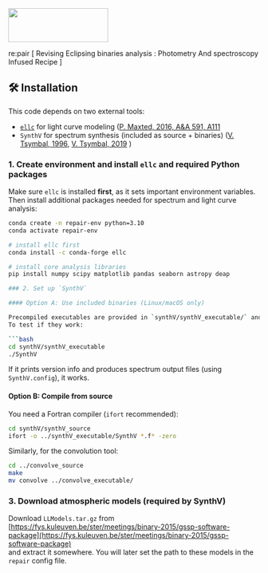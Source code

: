 

<img src="https://github.com/PraiseTheCode/repair/assets/32466853/f319ba55-fd3e-4970-a00b-2e97c19fbf28" width="200" height="68">

re:pair [ Revising Eclipsing binaries analysis : Photometry And spectroscopy Infused Recipe ]


## 🛠 Installation

This code depends on two external tools:  
- [`ellc`](https://github.com/pmaxted/ellc) for light curve modeling ([P. Maxted, 2016, A&A 591, A111](https://www.aanda.org/articles/aa/pdf/2016/07/aa28579-16.pdf)
- `SynthV` for spectrum synthesis (included as source + binaries) ([V. Tsymbal, 1996](https://articles.adsabs.harvard.edu/pdf/1996ASPC..108..198T), [V. Tsymbal, 2019](https://articles.adsabs.harvard.edu/pdf/2019ASPC..518..247T) )

### 1. Create environment and install `ellc` and required Python packages

Make sure `ellc` is installed **first**, as it sets important environment variables.  
Then install additional packages needed for spectrum and light curve analysis:

```bash
conda create -n repair-env python=3.10
conda activate repair-env

# install ellc first
conda install -c conda-forge ellc

# install core analysis libraries
pip install numpy scipy matplotlib pandas seaborn astropy deap

### 2. Set up `SynthV`

#### Option A: Use included binaries (Linux/macOS only)

Precompiled executables are provided in `synthV/synthV_executable/` and `synthV/convolve_executable/`.  
To test if they work:

```bash
cd synthV/synthV_executable
./SynthV
```

If it prints version info and produces spectrum output files (using `SynthV.config`), it works.

#### Option B: Compile from source

You need a Fortran compiler (`ifort` recommended):

```bash
cd synthV/synthV_source
ifort -o ../synthV_executable/SynthV *.f* -zero
```

Similarly, for the convolution tool:

```bash
cd ../convolve_source
make
mv convolve ../convolve_executable/
```

### 3. Download atmospheric models (required by SynthV)

Download `LLModels.tar.gz` from  
[https://fys.kuleuven.be/ster/meetings/binary-2015/gssp-software-package](https://fys.kuleuven.be/ster/meetings/binary-2015/gssp-software-package)  
and extract it somewhere. You will later set the path to these models in the `repair` config file.
